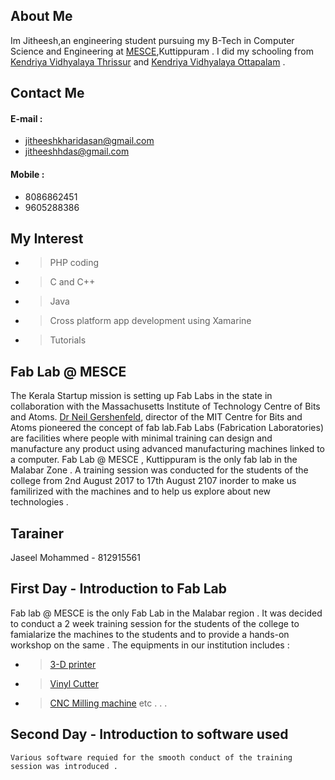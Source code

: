 ## About Me

 Im Jitheesh,an engineering student pursuing my B-Tech in Computer Science and Engineering at [MESCE](http://www.mesce.ac.in/),Kuttippuram . I did my schooling from [Kendriya Vidhyalaya Thrissur](http://www.kvthrissur.in/) and [Kendriya Vidhyalaya Ottapalam](http://kvottapalam.nic.in/) .

## Contact Me

#### E-mail : <br/>
* jitheeshkharidasan@gmail.com <br/>
* jitheeshhdas@gmail.com <br/>

#### Mobile : <br/>
* 8086862451<br/>
* 9605288386<br/>
         
## My Interest 

  * > PHP coding<br/>
  * > C and C++<br/>
  * > Java <br/>
  * > Cross platform app development using Xamarine<br/>
  * > Tutorials<br/>
 
## Fab Lab @ MESCE

 The Kerala Startup mission is setting up Fab Labs in the state in collaboration with the Massachusetts Institute of Technology Centre of Bits and Atoms. [Dr Neil Gershenfeld](https://en.wikipedia.org/wiki/Neil_Gershenfeld), director of the MIT Centre for Bits and Atoms pioneered the concept of fab lab.Fab Labs (Fabrication Laboratories) are facilities where people with minimal training can design and manufacture any product using advanced manufacturing machines linked to a computer. 
  Fab Lab @ MESCE , Kuttippuram is the only fab lab in the Malabar Zone . A training session was conducted for the students of the college from 2nd August 2017 to 17th August 2107 inorder to make us familirized with the machines and to help us explore about new technologies . 

## Tarainer 

Jaseel Mohammed - 812915561 
 
## First Day - Introduction to Fab Lab
  Fab lab @ MESCE is the only Fab Lab in the Malabar region . It was decided to conduct a 2 week training session for the students of the college to famialarize the machines to the students and to provide a hands-on workshop on the same . The equipments in our institution includes :
   * > [3-D printer](https://en.wikipedia.org/wiki/3D_printing)<br/>
   * > [Vinyl Cutter](https://en.wikipedia.org/wiki/Vinyl_cutter)<br/>
   * > [CNC Milling machine](https://en.wikipedia.org/wiki/Milling_(machining)) etc . . .
   
   
## Second Day - Introduction to software used 
    Various software requied for the smooth conduct of the training session was introduced . 
